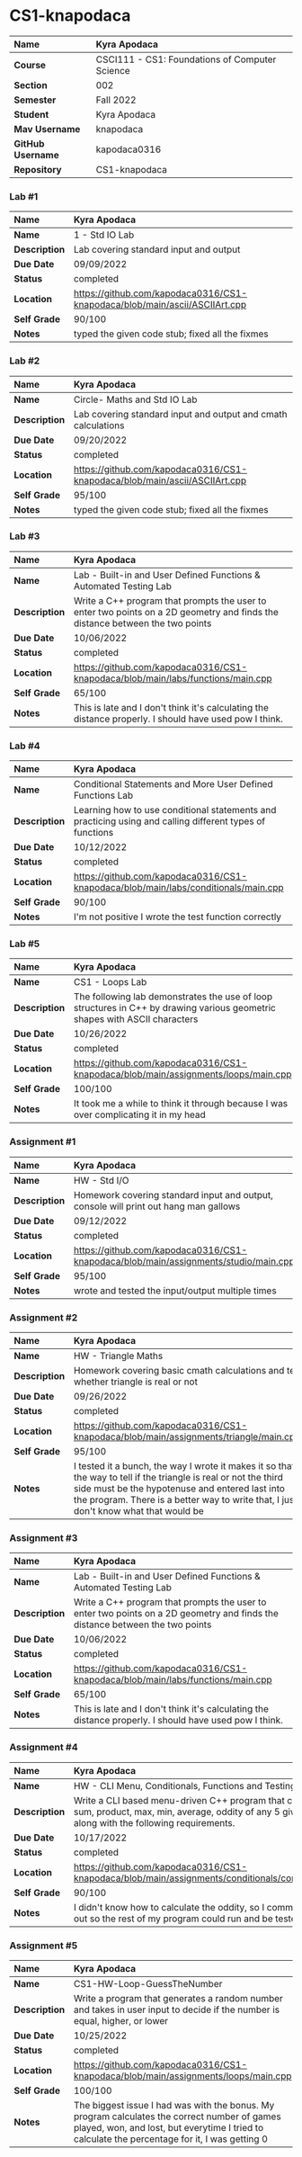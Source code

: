 # CS1-knapodaca
| Name | Kyra Apodaca |
|:---|:---|
| **Course** | CSCI111 - CS1: Foundations of Computer Science |
| **Section** | 002 |
| **Semester** | Fall 2022 |
| **Student** | Kyra Apodaca |
| **Mav Username**            | knapodaca |
| **GitHub Username**         | kapodaca0316 |
| **Repository**          | CS1-knapodaca |

### Lab #1

| **Name** | Kyra Apodaca|
|:---|:---|
| **Name** | 1 - Std IO Lab |
| **Description** | Lab covering standard input and output |
| **Due Date** | 09/09/2022 |
| **Status** | completed |
| **Location** | https://github.com/kapodaca0316/CS1-knapodaca/blob/main/ascii/ASCIIArt.cpp |
| **Self Grade** | 90/100 |
| **Notes** | typed the given code stub; fixed all the fixmes |

### Lab #2

| **Name** | Kyra Apodaca|
|:---|:---|
| **Name** | Circle- Maths and Std IO Lab |
| **Description** | Lab covering standard input and output and cmath calculations |
| **Due Date** | 09/20/2022 |
| **Status** | completed |
| **Location** | https://github.com/kapodaca0316/CS1-knapodaca/blob/main/ascii/ASCIIArt.cpp |
| **Self Grade** | 95/100 |
| **Notes** | typed the given code stub; fixed all the fixmes |

### Lab #3

| **Name** | Kyra Apodaca|
|:---|:---|
| **Name** | Lab - Built-in and User Defined Functions & Automated Testing Lab |
| **Description** | Write a C++ program that prompts the user to enter two points on a 2D geometry and finds the distance between the two points |
| **Due Date** | 10/06/2022 |
| **Status** | completed |
| **Location** | https://github.com/kapodaca0316/CS1-knapodaca/blob/main/labs/functions/main.cpp |
| **Self Grade** | 65/100 |
| **Notes** | This is late and I don't think it's calculating the distance properly. I should have used pow I think. |

### Lab #4

| **Name** | Kyra Apodaca|
|:---|:---|
| **Name** | Conditional Statements and More User Defined Functions Lab |
| **Description** | Learning how to use conditional statements and practicing using and calling different types of functions |
| **Due Date** | 10/12/2022 |
| **Status** | completed |
| **Location** | https://github.com/kapodaca0316/CS1-knapodaca/blob/main/labs/conditionals/main.cpp |
| **Self Grade** | 90/100 |
| **Notes** | I'm not positive I wrote the test function correctly |

### Lab #5

| **Name** | Kyra Apodaca|
|:---|:---|
| **Name** | CS1 - Loops Lab |
| **Description** | The following lab demonstrates the use of loop structures in C++ by drawing various geometric shapes with ASCII characters |
| **Due Date** | 10/26/2022 |
| **Status** | completed |
| **Location** | https://github.com/kapodaca0316/CS1-knapodaca/blob/main/assignments/loops/main.cpp |
| **Self Grade** | 100/100 |
| **Notes** | It took me a while to think it through because I was over complicating it in my head |

### Assignment #1

| **Name** | Kyra Apodaca|
|:---|:---|
| **Name** | HW - Std I/O |
| **Description** | Homework covering standard input and output, console will print out hang man gallows |
| **Due Date** | 09/12/2022 |
| **Status** | completed |
| **Location** | https://github.com/kapodaca0316/CS1-knapodaca/blob/main/assignments/studio/main.cpp |
| **Self Grade** | 95/100 |
| **Notes** | wrote and tested the input/output multiple times |

### Assignment #2

| **Name** | Kyra Apodaca|
|:---|:---|
| **Name** | HW - Triangle Maths |
| **Description** | Homework covering basic cmath calculations and tell whether triangle is real or not |
| **Due Date** | 09/26/2022 |
| **Status** | completed |
| **Location** | https://github.com/kapodaca0316/CS1-knapodaca/blob/main/assignments/triangle/main.cpp |
| **Self Grade** | 95/100 |
| **Notes** | I tested it a bunch, the way I wrote it makes it so that the way to tell if the triangle is real or not the third side must be the hypotenuse and entered last into the program. There is a better way to write that, I just don't know what that would be |

### Assignment #3

| **Name** | Kyra Apodaca|
|:---|:---|
| **Name** | Lab - Built-in and User Defined Functions & Automated Testing Lab |
| **Description** | Write a C++ program that prompts the user to enter two points on a 2D geometry and finds the distance between the two points |
| **Due Date** | 10/06/2022 |
| **Status** | completed |
| **Location** | https://github.com/kapodaca0316/CS1-knapodaca/blob/main/labs/functions/main.cpp |
| **Self Grade** | 65/100 |
| **Notes** | This is late and I don't think it's calculating the distance properly. I should have used pow I think. |

### Assignment #4

| **Name** | Kyra Apodaca|
|:---|:---|
| **Name** | HW - CLI Menu, Conditionals, Functions and Testing |
| **Description** | Write a CLI based menu-driven C++ program that computes sum, product, max, min, average, oddity of any 5 given numbers along with the following requirements. |
| **Due Date** | 10/17/2022 |
| **Status** | completed |
| **Location** | https://github.com/kapodaca0316/CS1-knapodaca/blob/main/assignments/conditionals/conditional.cpp |
| **Self Grade** | 90/100 |
| **Notes** | I didn't know how to calculate the oddity, so I commented that out so the rest of my program could run and be tested. |

### Assignment #5

| **Name** | Kyra Apodaca|
|:---|:---|
| **Name** | CS1-HW-Loop-GuessTheNumber |
| **Description** |Write a program that generates a random number and takes in user input to decide if the number is equal, higher, or lower |
| **Due Date** | 10/25/2022 |
| **Status** | completed |
| **Location** | https://github.com/kapodaca0316/CS1-knapodaca/blob/main/assignments/loops/main.cpp |
| **Self Grade** | 100/100 |
| **Notes** | The biggest issue I had was with the bonus. My program calculates the correct number of games played, won, and lost, but everytime I tried to calculate the percentage for it, I was getting 0 |